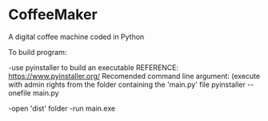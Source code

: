 # CoffeeMaker
A digital coffee machine coded in Python

To build program:

-use pyinstaller to build an executable
    REFERENCE: https://www.pyinstaller.org/
    Recomended command line argument: (execute with admin rights from the folder containing the 'main.py' file
        pyinstaller --onefile main.py

-open 'dist' folder
-run main.exe

